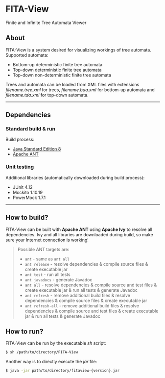# FITA-View
Finite and Infinite Tree Automata Viewer

## About
FITA-View is a system desired for visualizing workings of tree automata. Supported automata:
+ Bottom-up deterministic finite tree automata
+ Top-down deterministic finite tree automata
+ Top-down non-deterministic finite tree automata

Trees and automata can be loaded from XML files with extensions *filename.tree.xml* for trees, *filename.bua.xml* for bottom-up automata and *filename.tda.xml* for top-down automata.

-----

## Dependencies

### Standard build & run
Build process:
+ [Java Standard Edition 8](https://www.oracle.com/technetwork/java/javase/overview/index.html)
+ [Apache ANT](http://ant.apache.org/)

### Unit testing
Additional libraries (automatically downloaded during build process):
+ JUnit 4.12
+ Mockito 1.10.19
+ PowerMock 1.7.1

-----

## How to build?
FITA-View can be built with **Apache ANT** using **Apache Ivy** to resolve all dependencies. Ivy and all libraries are downloaded during build, so make sure your Internet connection is working!

> Possible ANT targets are:
> + `ant` - same as `ant all`
> + `ant release` - resolve dependencies & compile source files & create executable jar
> + `ant test` - run all tests
> + `ant javadocs` - generate Javadoc
> + `ant all` - resolve dependencies & compile source and test files & create executable jar & run all tests & generate Javadoc
> + `ant refresh` - remove additional build files & resolve dependencies & compile source files & create executable jar
> + `ant refresh-all` - remove additional build files & resolve dependencies & compile source and test files & create executable jar & run all tests & generate Javadoc

## How to run?
FITA-View can be run by the executable *sh* script:
```sh
$ sh /path/to/directory/FITA-View
```

Another way is to directly execute the *jar* file:
```sh
$ java -jar path/to/directory/fitaview-{version}.jar
```
